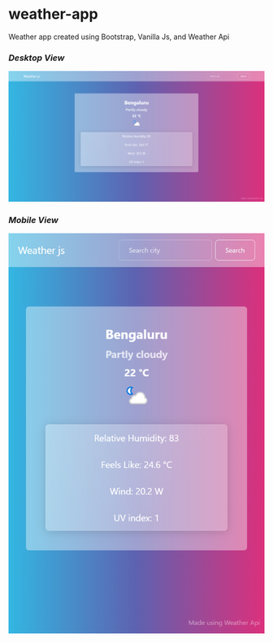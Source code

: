 # weather-app
Weather app created using Bootstrap, Vanilla Js, and Weather Api

### *Desktop View*

![](images/Desktop.png)

### *Mobile View*

![](images/Mobile.png)

